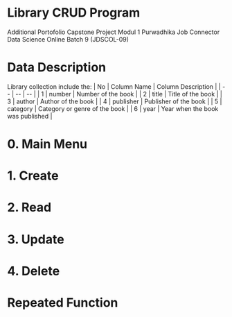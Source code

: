 # Library CRUD Program
Additional Portofolio Capstone Project Modul 1 Purwadhika Job Connector Data Science Online Batch 9 (JDSCOL-09)

# Data Description
Library collection include the:
| No | Column Name | Column Description |
| -- | -- | -- |
| 1 | number | Number of the book |
| 2 | title | Title of the book |
| 3 | author | Author of the book |
| 4 | publisher | Publisher of the book |
| 5 | category | Category or genre of the book |
| 6 | year | Year when the book was published |

# 0. Main Menu

# 1. Create

# 2. Read

# 3. Update

# 4. Delete

# Repeated Function
